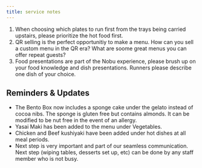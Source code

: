 ```yaml
---
title: service notes
---
```


1. When choosing which plates to run first from the trays being carried upstairs, please prioritize the hot food first.
2. QR selling is the perfect opportunitiy to make a menu. How can you sell a custom menu in the QR era? What are soome great menus you can offer repeat guests?
3. Food presentations are part of the Nobu experience, please brush up on your food knowledge and dish presentations. Runners please describe one dish of your choice.

## Reminders & Updates
- The Bento Box now includes a sponge cake under the gelato instead of cocoa nibs. The sponge is gluten free but contains almonds. It can be modified to be nut free in the event of an allergy.
- Yasai Maki has been added to the menu under Vegetables.
- Chicken and Beef kushiyaki have been added under hot dishes at all meal periods.
- Next step is very important and part of our seamless communication. Next step (wiping tables, desserts set up, etc) can be done by any staff member who is not busy.

